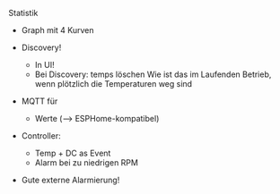  Statistik
 - Graph mit 4 Kurven

- Discovery!
    - In UI!
    - Bei Discovery: temps löschen
        Wie ist das im Laufenden Betrieb, wenn plötzlich die Temperaturen weg sind

- MQTT für 
    - Werte (--> ESPHome-kompatibel)

-  Controller:
    - Temp + DC as Event
    - Alarm bei zu niedrigen RPM

- Gute externe Alarmierung!
